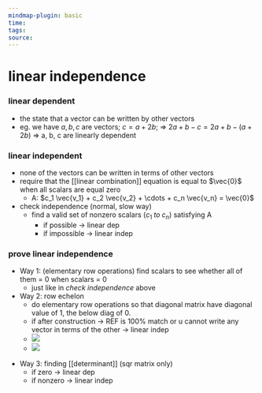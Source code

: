 ```yaml
---
mindmap-plugin: basic
time: 
tags: 
source:
---
```

# linear independence
### linear dependent
- the state that a vector can be written by other vectors
- eg. we have $a,b,c$ are vectors; $c = a + 2b$; => $2a + b - c = 2a + b - (a+2b)$
  => a, b, c are linearly dependent
<!--ID: 1708098042454-->


### linear independent
- none of the vectors can be written in terms of other vectors 
- require that the [[linear combination]] equation is equal to $\vec{0}$ when all scalars are equal zero
	- A: $c_1 \vec{v_1} + c_2 \vec{v_2} + \cdots + c_n \vec{v_n} = \vec{0}$ 
- check independence (normal, slow way)
	- find a valid set of nonzero scalars ($c_1 \; to\;c_n)$ satisfying A
		- if possible -> linear dep
		- if impossible -> linear indep
<!--ID: 1708098042458-->


### prove linear independence
- Way 1: (elementary row operations) find scalars to see whether all of them = 0 when scalars = 0
	- just like in *check independence* above
- Way 2: row echelon
	- do elementary row operations so that diagonal matrix have diagonal value of 1, the below diag of 0.
	- if after construction -> REF is 100% match or u cannot write any vector in terms of the other -> linear indep
	- ![](https://i.imgur.com/oJiRPQT.png)
	- ![](https://i.imgur.com/1ssXRwO.png)
<!--ID: 1708098042461-->


- Way 3: finding [[determinant]] (sqr matrix only)
	- if zero -> linear dep
	- if nonzero -> linear indep